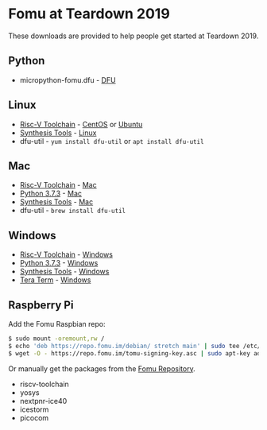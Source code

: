# Fomu at Teardown 2019

These downloads are provided to help people get started at Teardown 2019.

## Python

* micropython-fomu.dfu - [DFU](https://github.com/xobs/teardown2019-workshop/blob/master/micropython-fomu.dfu?raw=true)

## Linux

* [Risc-V Toolchain](https://www.sifive.com/boards/) - [CentOS](https://static.dev.sifive.com/dev-tools/riscv64-unknown-elf-gcc-8.2.0-2019.02.0-x86_64-linux-centos6.tar.gz) or [Ubuntu](https://static.dev.sifive.com/dev-tools/riscv64-unknown-elf-gcc-8.2.0-2019.02.0-x86_64-linux-ubuntu14.tar.gz)
* [Synthesis Tools](https://github.com/xobs/toolchain-nextpnr-ice40/) - [Linux](https://github.com/im-tomu/fomu.im/releases/download/td19/yosys-icestorm-nextpnr-linux_x64.0.1.tar.gz)
* dfu-util - `yum install dfu-util` or `apt install dfu-util`


## Mac

* [Risc-V Toolchain](https://www.sifive.com/boards/) - [Mac](https://static.dev.sifive.com/dev-tools/riscv64-unknown-elf-gcc-8.2.0-2019.02.0-x86_64-apple-darwin.tar.gz)
* [Python 3.7.3](https://www.python.org/downloads/release/python-373/) - [Mac](https://www.python.org/ftp/python/3.7.3/python-3.7.3-macosx10.9.pkg)
* [Synthesis Tools](https://github.com/xobs/toolchain-nextpnr-ice40/) - [Mac](https://github.com/im-tomu/fomu.im/releases/download/td19/yosys-icestorm-nextpnr-darwin.0.1.tar.gz)
* dfu-util - `brew install dfu-util`

## Windows

* [Risc-V Toolchain](https://www.sifive.com/boards/) - [Windows](https://static.dev.sifive.com/dev-tools/riscv64-unknown-elf-gcc-8.2.0-2019.02.0-x86_64-w64-mingw32.zip)
* [Python 3.7.3](https://www.python.org/downloads/release/python-373/) - [Windows](https://www.python.org/ftp/python/3.7.3/python-3.7.3-amd64.exe)
* [Synthesis Tools](https://github.com/xobs/toolchain-nextpnr-ice40/) - [Windows](https://github.com/im-tomu/fomu.im/releases/download/td19/yosys-icestorm-nextpnr-win64.0.1.zip)
* [Tera Term](https://osdn.net/projects/ttssh2/releases/71232) - [Windows](https://osdn.net/frs/redir.php?m=gigenet&f=ttssh2%2F71232%2Fteraterm-4.103.exe)

## Raspberry Pi

Add the Fomu Raspbian repo:

```sh
$ sudo mount -oremount,rw /
$ echo 'deb https://repo.fomu.im/debian/ stretch main' | sudo tee /etc/apt/sources.list.d/fomu.list
$ wget -O - https://repo.fomu.im/tomu-signing-key.asc | sudo apt-key add -
```

Or manually get the packages from the [Fomu Repository](https://github.com/im-tomu/fomu-raspbian-packages/tree/master/debian/pool/main).

* riscv-toolchain
* yosys
* nextpnr-ice40
* icestorm
* picocom
